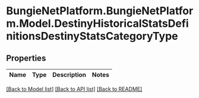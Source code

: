 # BungieNetPlatform.BungieNetPlatform.Model.DestinyHistoricalStatsDefinitionsDestinyStatsCategoryType
## Properties

Name | Type | Description | Notes
------------ | ------------- | ------------- | -------------

[[Back to Model list]](../README.md#documentation-for-models) [[Back to API list]](../README.md#documentation-for-api-endpoints) [[Back to README]](../README.md)

